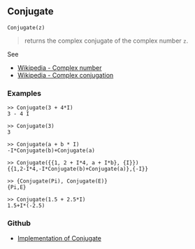 ## Conjugate

```
Conjugate(z)
```
> returns the complex conjugate of the complex number `z`.
 
See 
* [Wikipedia - Complex number](https://en.wikipedia.org/wiki/Complex_number) 
* [Wikipedia - Complex conjugation](http://en.wikipedia.org/wiki/Complex_conjugation)

### Examples
```
>> Conjugate(3 + 4*I)
3 - 4 I
 
>> Conjugate(3)
3
 
>> Conjugate(a + b * I)
-I*Conjugate(b)+Conjugate(a)
 
>> Conjugate({{1, 2 + I*4, a + I*b}, {I}})
{{1,2-I*4,-I*Conjugate(b)+Conjugate(a)},{-I}}
 
>> {Conjugate(Pi), Conjugate(E)}
{Pi,E}
 
>> Conjugate(1.5 + 2.5*I)
1.5+I*(-2.5)
```

### Github

* [Implementation of Conjugate](https://github.com/axkr/symja_android_library/blob/master/symja_android_library/matheclipse-core/src/main/java/org/matheclipse/core/builtin/Arithmetic.java#L1128) 
